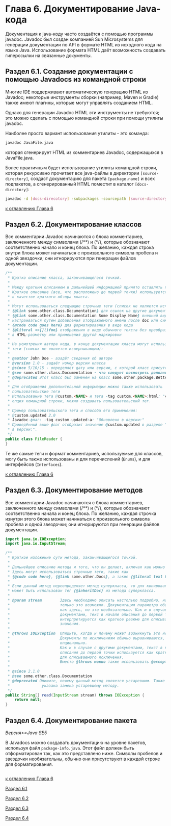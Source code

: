 # Глава 6. Документирование Java-кода

Документация к java-коду часто создаётся с помощью программы javadoc. Javadoc был создан компанией Sun Microsystems для генерации документации по API в формате HTML из исходного кода на языке Java. Использование формата HTML даёт возможность создавать гиперссылки на связанные документы. 

## Раздел 6.1. Создание документации с помощью Javadocs из командной строки

Многие IDE поддерживают автоматическую генерацию HTML из Javadoc; некоторые инструменты сборки (например, Maven и Gradle) также имеют плагины, которые могут управлять созданием HTML.

Однако для генерации Javadoc HTML эти инструменты не требуются; это можно сделать с помощью командной строки при помощи утилиты javadoc.

Наиболее просто вариант использования утилиты - это команда:

```bash
javadoc JavaFile.java
```

которая сгенерирует HTML из комментариев Javadoc, содержащихся в JavaFile.java.

Более практичным будет использование утилиты командной строки, которая рекурсивно прочитает все java-файлы в директории `[source-directory]`, создаст документацию для пакета `[package.name]` и всех подпакетов, а сгенерированный HTML поместит в каталог `[docs-directory]`:

```bash
javadoc -d [docs-direcotory] -subpackages -sourcepath [source-directory]
```

[к оглавлению Глава 6](#глава-6-документирование-java-кода)

## Раздел 6.2. Документирование классов

Все комментарии Javadoc начинаются с блока комментариев, заключенного между символами (/**) и (*/), которые обозначают соответственно начало и конец блока. По желанию, каждая строка внутри блока может начинаться с произвольного символа пробела и одной звездочки; они игнорируются при генерации файлов документации.

```java
/**
 * Кратко описание класса, заканчивающегося точкой.
 * 
 * Между кратким описанием и дальнейшей информацией принято оставлять пустую строку.
 * Краткое описание (все, что расположено до первой точки) используется в классе или пакете
 * в качестве краткого обзора класса.
 * 
 * Могут использоваться следующие строчные теги (список не является исчерпывающим):
 * {@link some.other.class.Documentation} для ссылок на другие документы или символы
 * {@link some.other.class.Documentation Some Display Name} внешний вид ссылки может
 * настраиваться путем добавления отображаемого имени после doc или символа локатора
 * {@code code goes here} для форматирования в виде кода
 * {@literal <>[]()foo} отображения в виде обычного текста без преобразования
 * в HTML-разметку или применения другой маркировки
 * 
 * На усмотрения автора кода, в конце документации класса могут использоваться следующие
 * теги (список не является исчерпывающим):
 * 
 * @author John Doe - азадёт сведения об авторе
 * @version 1.0 - задаёт номер версии класса
 * @since 5/10/15 - определяет дату или версию, с которой класс присутствует
 * @see some.other.class.Documentation - что следует посмотреть дополнительно
 * @deprecated Этот класс был заменен на класс some.other.package.BetterFileReader
 * 
 * Для отображения дополнительной информации можно также использовать
 * пользовательские теги
 * Использование тега @custom.<NAME> и тега -tag custom.<NAME>:html: "context"
 * опция командной строки, можно создавать пользовательский тег.
 * 
 * Пример пользовательского тега и способа его применения:
 * @custom.updated 2.0
 * Javadoc-флаг: -tag custom.updated:a: "Обновлено в версии:"
 * Приведённый выше флаг отобразит значение @custom.updated в разделе "Обновлено
 * в версии:".
 */
public class FileReader {
}
```

Те же самые теги и формат комментариев, используемые для классов, могу быть также использованы и для перечислений (`Enums`), и для интерфейсов (`Interfaces`).

[к оглавлению Глава 6](#глава-6-документирование-java-кода)

## Раздел 6.3. Документирование методов

Все комментарии Javadoc начинаются с блока комментариев, заключенного между символами (/**) и (*/), которые обозначают соответственно начала и конец блока. По желанию, каждая строчка изнутри этого блока может начинаться с произвольного символа пробела и одной звездочки; они игнорируются при генерации файлов документации.

```java
import java.io.IOException;
import java.io.InputStream;

/**
 * Краткое изложение сути метода, заканчивающегося точкой.
 *
 * Дальнейшее описание метода и того, что он делает, включая как можно больше деталей.
 * Здесь могут использоваться строчные теги, такие как
 * {@code code here}, {@link some.other.Docs}, а также {@literal text here}.
 *
 * Если данный метод переопределяет метод суперкласса, то для копирования документации
 * может быть использован тег {@inheritDoc} из метода суперкласса.
 *
 * @param stream        Здесь необходимо описать настолько подробно, насколько
 *                      только это возможно. Документация параметра обычно форматируется,
 *                      как здесь, но это необязательно. Как и в случае с другими
 *                      документами, текс в начале описания до первой точки
 *                      интерпретируется как краткое резюме для описываемого возвращаемого
 *                      значения.
 *
 * @throws IOException  Опишите, когда и почему может возникнуть это исключение.
 *                      Документы по исключениям обычно выравниваются, как здесь, но это
 *                      опционально.
 *                      Как и в случае с другими документами, текст в начале
 *                      описания до первой точки используется как краткое резюме
 *                      для описываемого исключения.
 *                      Вместо @throws можно также использовать @exception
 *
 * @since 2.1.0
 * @see some.other.class.Documentation
 * @deprecated Опишите, почему данный метод является устаревшим. Также может быть
 *              указана замена устаревшему методу.
 */
public String[] read(InputStream stream) throws IOException {
    return null;
}
```

## Раздел 6.4. Документирование пакета
_Версия>=Java SE5_

В Javadocs можно создавать документацию на уровне пакетов, используя файл `package-info.java`. Этот файл должен быть отформатирован так, как это представлено ниже. Символы пробелов и звездочки необязательны, обычно они присутствуют в каждой строке для форматирования.

```java

```

[к оглавлению Глава 6](#глава-6-документирование-java-кода)

[Раздел 6.1](#раздел-61-создание-документации-с-помощью-javadocs-из-командной-строки)

[Раздел 6.2](#раздел-62-документирование-классов)

[Раздел 6.3](#раздел-63-документирование-методов)

[Раздел 6.4](#раздел-64-документирование-пакета)